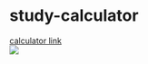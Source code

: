 # study-calculator
[calculator link](https://codepen.io/selman-s/full/wvpZNxM)
<br>
<img src="https://user-images.githubusercontent.com/97898216/164895088-a200aad1-1b49-4fa0-84ed-1583f0a765ce.jpg">
